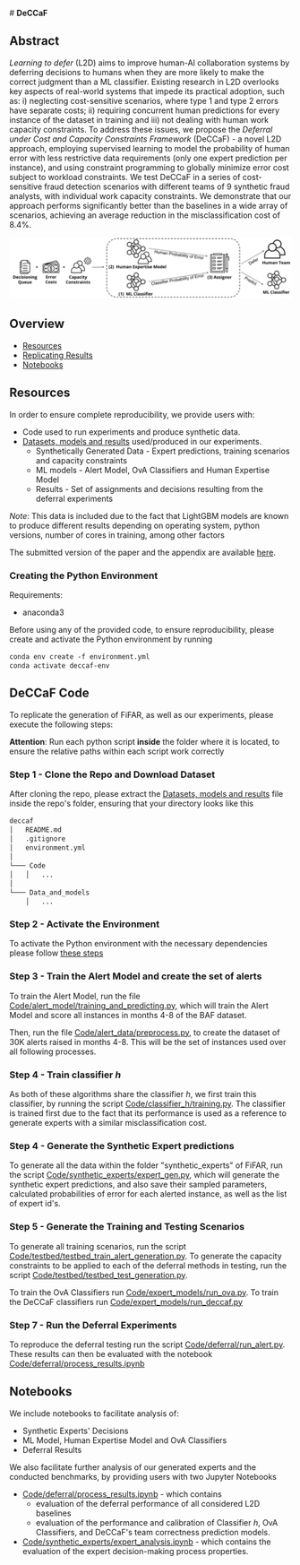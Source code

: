 ﻿﻿# **DeCCaF**

## Abstract

*Learning to defer* (L2D) aims to improve human-AI collaboration systems by deferring decisions to humans when they are more likely to make the correct judgment than a ML classifier. Existing research in L2D overlooks key aspects of real-world systems that impede its practical adoption, such as: i) neglecting cost-sensitive scenarios, where type 1 and type 2 errors have separate costs; ii) requiring concurrent human predictions for every instance of the dataset in training and iii) not dealing with human work capacity constraints. To address these issues, we propose the *Deferral under Cost and Capacity Constraints Framework* (DeCCaF) - a novel L2D approach, employing supervised learning to model the probability of human error with less restrictive data requirements (only one expert prediction per instance), and using constraint programming to globally minimize error cost subject to workload constraints. We test DeCCaF in a series of cost-sensitive fraud detection scenarios with different teams of 9 synthetic fraud analysts, with individual work capacity constraints. We demonstrate that our approach performs significantly better than the baselines in a wide array of scenarios, achieving an average reduction in the misclassification cost of 8.4%.

![alt text](Images/main_scheme.png)
## Overview

* [Resources](#Resources)
* [Replicating Results](#Replicating-Results)
* [Notebooks](#Notebooks)

## Resources
In order to ensure complete reproducibility, we provide users with:

* Code used to run experiments and produce synthetic data.
* [Datasets, models and results](https://drive.google.com/file/d/1R6NgMgLd4wrRiQz5WrZUzFx0ljCHgDZl/view) used/produced in our experiments.
   * Synthetically Generated Data - Expert predictions, training scenarios and capacity constraints
   * ML models - Alert Model, OvA Classifiers and Human Expertise Model
   * Results - Set of assignments and decisions resulting from the deferral experiments

*Note*: This data is included due to the fact that LightGBM models are known to produce different results depending on operating system, python versions, number of cores in training, among other factors

The submitted version of the paper and the appendix are available [here](Documents/paper.pdf).

### Creating the Python Environment

Requirements:
* anaconda3
  
Before using any of the provided code, to ensure reproducibility, please create and activate the Python environment by running

```
conda env create -f environment.yml
conda activate deccaf-env
```

## DeCCaF Code

To replicate the generation of FiFAR, as well as our experiments, please execute the following steps:

**Attention**: Run each python script **inside** the folder where it is located, to ensure the relative paths within each script work correctly

### Step 1 - Clone the Repo and Download Dataset
After cloning the repo, please extract the [Datasets, models and results](https://drive.google.com/file/d/1R6NgMgLd4wrRiQz5WrZUzFx0ljCHgDZl/view) file inside the repo's folder, ensuring that your directory looks like this

```
deccaf
│   README.md
│   .gitignore  
│   environment.yml
│
└─── Code
│   │   ...
│   
└─── Data_and_models
    │   ...
```

### Step 2 - Activate the Environment
To activate the Python environment with the necessary dependencies please follow [these steps](#Creating-the-Python-Environment)

### Step 3 - Train the Alert Model and create the set of alerts
To train the Alert Model, run the file [Code/alert_model/training_and_predicting.py](Code/alert_model/training_and_predicting.py), which will train the Alert Model and score all instances in months 4-8 of the BAF dataset.

Then, run the file [Code/alert_data/preprocess.py](Code/alert_data/preprocess.py), to create the dataset of 30K alerts raised in months 4-8. This will be the set of instances used over all following processes.

### Step 4 - Train classifier *h*
As both of these algorithms share the classifier *h*, we first train this classifier, by running the script [Code/classifier_h/training.py](Code/classifier_h/training.py).
The classifier is trained first due to the fact that its performance is used as a reference to generate experts with a similar misclassification cost.

### Step 4 - Generate the Synthetic Expert predictions
To generate all the data within the folder "synthetic_experts" of FiFAR, run the script [Code/synthetic_experts/expert_gen.py](Code/synthetic_experts/expert_gen.py), which will generate the synthetic expert predictions, and also save their sampled parameters, calculated probabilities of error for each alerted instance, as well as the list of expert id's.

### Step 5 - Generate the Training and Testing Scenarios
To generate all training scenarios, run the script [Code/testbed/testbed_train_alert_generation.py](Code/testbed/testbed_train_alert_generation.py).
To generate the capacity constraints to be applied to each of the deferral methods in testing, run the script [Code/testbed/testbed_test_generation.py](Code/testbed/testbed_test_generation.py).

To train the OvA Classifiers run [Code/expert_models/run_ova.py](Code/expert_models/run_ova.py). 
To train the DeCCaF classifiers run [Code/expert_models/run_deccaf.py](Code/expert_models/run_deccaf.py)

### Step 7 - Run the Deferral Experiments

To reproduce the deferral testing run the script [Code/deferral/run_alert.py](Code/deferral/run_alert.py). These results can then be evaluated with the notebook [Code/deferral/process_results.ipynb](Code/deferral/process_results.ipynb)

## Notebooks

We include notebooks to facilitate analysis of:

* Synthetic Experts' Decisions
* ML Model, Human Expertise Model and OvA Classifiers
* Deferral Results

We also facilitate further analysis of our generated experts and the conducted benchmarks, by providing users with two Jupyter Notebooks
* [Code/deferral/process_results.ipynb](Code/deferral/process_results.ipynb) - which contains
  * evaluation of the deferral performance of all considered L2D baselines
  * evaluation of the performance and calibration of Classifier *h*, OvA Classifiers, and DeCCaF's team correctness prediction models.
* [Code/synthetic_experts/expert_analysis.ipynb](Code/synthetic_experts/expert_analysis.ipynb) - which contains the evaluation of the expert decision-making process properties.
